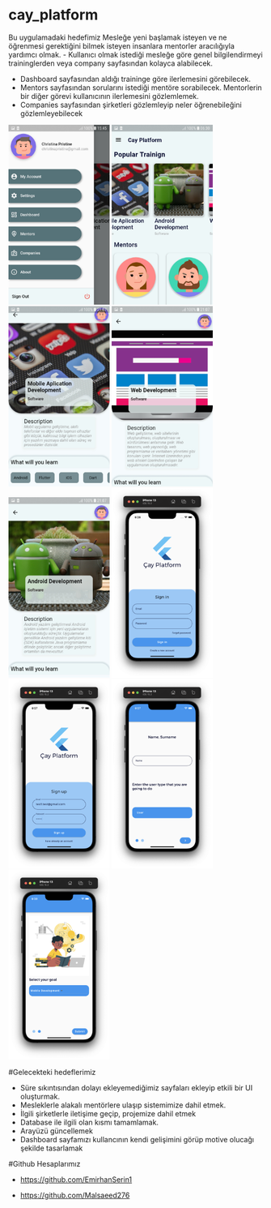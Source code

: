 # cay_platform

Bu uygulamadaki hedefimiz Mesleğe yeni başlamak isteyen ve ne öğrenmesi gerektiğini bilmek isteyen insanlara mentorler aracılığıyla yardımcı olmak.  - Kullanıcı olmak istediği mesleğe göre genel bilgilendirmeyi traininglerden veya company sayfasından kolayca alabilecek. 
- Dashboard sayfasından aldığı traininge göre ilerlemesini görebilecek. 
- Mentors sayfasından sorularını istediği mentöre sorabilecek. Mentorlerin bir diğer görevi kullanıcının ilerlemesini gözlemlemek.
- Companies sayfasından şirketleri gözlemleyip neler öğrenebileğini gözlemleyebilecek

<p float="left">
  <img src="assets/screenshots/drawer.jpg" width="200" >
  <img src="assets/screenshots/home.jpg" width="200" >
  <img src="assets/screenshots/mobileDev.jpg" width="200" >
  <img src="assets/screenshots/webDev.jpg" width="200" >
  <img src="assets/screenshots/androidDev.jpg" width="200" >
  <img src="assets/screenshots/ss.png" width="200" >
  <img src="assets/screenshots/ss1.png" width="200" >
  <img src="assets/screenshots/ss2.png" width="200" >
  <img src="assets/screenshots/ss3.png" width="200" >

</p>

#Gelecekteki hedeflerimiz

- Süre sıkıntısından dolayı ekleyemediğimiz sayfaları ekleyip etkili bir UI oluşturmak. 
- Mesleklerle alakalı mentörlere ulaşıp sistemimize dahil etmek.
- İlgili şirketlerle iletişime geçip, projemize dahil etmek 
- Database ile ilgili olan kısmı tamamlamak.
- Arayüzü güncellemek
- Dashboard sayfamızı kullancının kendi gelişimini görüp motive olucağı şekilde tasarlamak

#Github Hesaplarımız

- https://github.com/EmirhanSerin1

- https://github.com/Malsaeed276